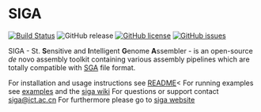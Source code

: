 # SIGA 

[![Build Status](https://travis-ci.org/chungongyu/siga.svg?branch=master)](https://travis-ci.org/chungongyu/siga)
![GitHub release](https://img.shields.io/github/release/chungongyu/siga.svg)
[![GitHub license](https://img.shields.io/github/license/chungongyu/siga.svg)](https://github.com/chungongyu/siga)
[![GitHub issues](https://img.shields.io/github/issues/chungongyu/siga.svg)](https://github.com/chungongyu/siga/issues)


SIGA - St. **S**ensitive and **I**ntelligent **G**enome **A**ssembler - is an open-source *de* novo  assembly 
toolkit containing various assembly pipelines which are totally compatible with [SGA](https://github.com/jts/sga)
file format. 

For installation and usage instructions see [README](README)<
For running examples see [examples](examples) and the [siga wiki](https://github.com/chungongyu/siga/wiki)
For questions or support contact [siga@ict.ac.cn](mailto:siga@ict.ac.cn)
For furthermore please go to [siga website](http://bioinfo.ict.ac.cn/siga)
